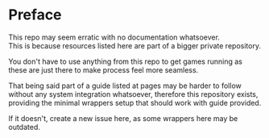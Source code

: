 # Preface

This repo may seem erratic with no documentation whatsoever.             
This is because resources listed here are part of a bigger private repository.              

You don't have to use anything from this repo to get games running as these are just there to make process feel more seamless.                

That being said part of a guide listed at pages may be harder to follow without any system integration whatsoever, therefore this repository exists, providing the minimal wrappers setup that should work with guide provided.              

If it doesn't, create a new issue here, as some wrappers here may be outdated.                
